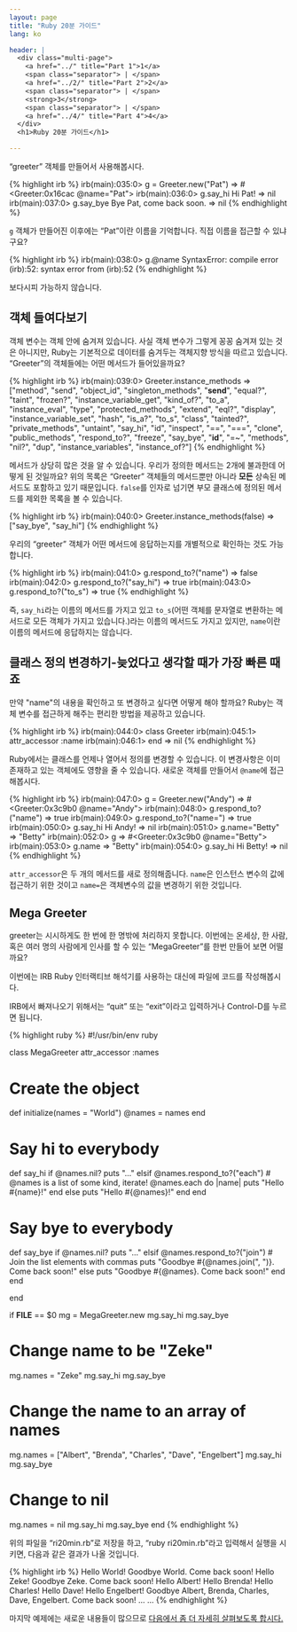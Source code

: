 ```yaml
---
layout: page
title: "Ruby 20분 가이드"
lang: ko

header: |
  <div class="multi-page">
    <a href="../" title="Part 1">1</a>
    <span class="separator"> | </span>
    <a href="../2/" title="Part 2">2</a>
    <span class="separator"> | </span>
    <strong>3</strong>
    <span class="separator"> | </span>
    <a href="../4/" title="Part 4">4</a>
  </div>
  <h1>Ruby 20분 가이드</h1>

---
```


“greeter” 객체를 만들어서 사용해봅시다.

{% highlight irb %}
irb(main):035:0> g = Greeter.new("Pat")
=> #<Greeter:0x16cac @name="Pat">
irb(main):036:0> g.say_hi
Hi Pat!
=> nil
irb(main):037:0> g.say_bye
Bye Pat, come back soon.
=> nil
{% endhighlight %}

`g` 객체가 만들어진 이후에는 “Pat”이란 이름을 기억합니다. 직접 이름을 접근할 수 있냐구요?

{% highlight irb %}
irb(main):038:0> g.@name
SyntaxError: compile error
(irb):52: syntax error
        from (irb):52
{% endhighlight %}

보다시피 가능하지 않습니다.

## 객체 들여다보기

객체 변수는 객체 안에 숨겨져 있습니다. 사실 객체 변수가 그렇게 꽁꽁 숨겨져 있는 것은 아니지만, Ruby는 기본적으로 데이터를
숨겨두는 객체지향 방식을 따르고 있습니다. “Greeter”의 객체들에는 어떤 메서드가 들어있을까요?

{% highlight irb %}
irb(main):039:0> Greeter.instance_methods
=> ["method", "send", "object_id", "singleton_methods",
  "__send__", "equal?", "taint", "frozen?",
    "instance_variable_get", "kind_of?", "to_a",
    "instance_eval", "type", "protected_methods", "extend",
    "eql?", "display", "instance_variable_set", "hash",
    "is_a?", "to_s", "class", "tainted?", "private_methods",
    "untaint", "say_hi", "id", "inspect", "==", "===",
    "clone", "public_methods", "respond_to?", "freeze",
    "say_bye", "__id__", "=~", "methods", "nil?", "dup",
    "instance_variables", "instance_of?"]
{% endhighlight %}

메서드가 상당히 많은 것을 알 수 있습니다. 우리가 정의한 메서드는 2개에 불과한데
어떻게 된 것일까요? 위의 목록은 “Greeter” 객체들의 메서드뿐만 아니라 **모든**
상속된 메서드도 포함하고 있기 때문입니다. `false`를 인자로 넘기면 부모 클래스에
정의된 메서드를 제외한 목록을 볼 수 있습니다.

{% highlight irb %}
irb(main):040:0> Greeter.instance_methods(false)
=> ["say_bye", "say_hi"]
{% endhighlight %}

우리의 “greeter” 객체가 어떤 메서드에 응답하는지를 개별적으로 확인하는 것도 가능합니다.

{% highlight irb %}
irb(main):041:0> g.respond_to?("name")
=> false
irb(main):042:0> g.respond_to?("say_hi")
=> true
irb(main):043:0> g.respond_to?("to_s")
=> true
{% endhighlight %}

즉, `say_hi`라는 이름의 메서드를 가지고 있고 `to_s`(어떤 객체를 문자열로 변환하는
메서드로 모든 객체가 가지고 있습니다.)라는 이름의 메서드도 가지고 있지만,
`name`이란 이름의 메서드에 응답하지는 않습니다.

## 클래스 정의 변경하기-늦었다고 생각할 때가 가장 빠른 때죠

만약 "name"의 내용을 확인하고 또 변경하고 싶다면 어떻게 해야 할까요?
Ruby는 객체 변수를 접근하게 해주는 편리한 방법을 제공하고 있습니다.

{% highlight irb %}
irb(main):044:0> class Greeter
irb(main):045:1>   attr_accessor :name
irb(main):046:1> end
=> nil
{% endhighlight %}

Ruby에서는 클래스를 언제나 열어서 정의를 변경할 수 있습니다.
이 변경사항은 이미 존재하고 있는 객체에도 영향을 줄 수 있습니다.
새로운 객체를 만들어서 `@name`에 접근해봅시다.

{% highlight irb %}
irb(main):047:0> g = Greeter.new("Andy")
=> #<Greeter:0x3c9b0 @name="Andy">
irb(main):048:0> g.respond_to?("name")
=> true
irb(main):049:0> g.respond_to?("name=")
=> true
irb(main):050:0> g.say_hi
Hi Andy!
=> nil
irb(main):051:0> g.name="Betty"
=> "Betty"
irb(main):052:0> g
=> #<Greeter:0x3c9b0 @name="Betty">
irb(main):053:0> g.name
=> "Betty"
irb(main):054:0> g.say_hi
Hi Betty!
=> nil
{% endhighlight %}

`attr_accessor`은 두 개의 메서드를 새로 정의해줍니다. `name`은 인스턴스 변수의
값에 접근하기 위한 것이고 `name=`은 객체변수의 값을 변경하기 위한 것입니다.

## Mega Greeter

greeter는 시시하게도 한 번에 한 명밖에 처리하지 못합니다. 이번에는 온세상, 한 사람,
혹은 여러 명의 사람에게 인사를 할 수 있는 “MegaGreeter”를 한번 만들어 보면 어떨까요?

이번에는 IRB Ruby 인터랙티브 해석기를 사용하는 대신에 파일에 코드를 작성해봅시다.

IRB에서 빠져나오기 위해서는 “quit” 또는 “exit”이라고 입력하거나 Control-D를 누르면 됩니다.

{% highlight ruby %}
#!/usr/bin/env ruby

class MegaGreeter
  attr_accessor :names

  # Create the object
  def initialize(names = "World")
    @names = names
  end

  # Say hi to everybody
  def say_hi
    if @names.nil?
      puts "..."
    elsif @names.respond_to?("each")
      # @names is a list of some kind, iterate!
      @names.each do |name|
        puts "Hello #{name}!"
      end
    else
      puts "Hello #{@names}!"
    end
  end

  # Say bye to everybody
  def say_bye
    if @names.nil?
      puts "..."
    elsif @names.respond_to?("join")
      # Join the list elements with commas
      puts "Goodbye #{@names.join(", ")}.  Come back soon!"
    else
      puts "Goodbye #{@names}.  Come back soon!"
    end
  end

end

if __FILE__ == $0
  mg = MegaGreeter.new
  mg.say_hi
  mg.say_bye

  # Change name to be "Zeke"
  mg.names = "Zeke"
  mg.say_hi
  mg.say_bye

  # Change the name to an array of names
  mg.names = ["Albert", "Brenda", "Charles",
    "Dave", "Engelbert"]
  mg.say_hi
  mg.say_bye

  # Change to nil
  mg.names = nil
  mg.say_hi
  mg.say_bye
end
{% endhighlight %}

위의 파일을 “ri20min.rb”로 저장을 하고, “ruby ri20min.rb”라고 입력해서 실행을 시키면,
다음과 같은 결과가 나올 것입니다.

{% highlight irb %}
Hello World!
Goodbye World.  Come back soon!
Hello Zeke!
Goodbye Zeke.  Come back soon!
Hello Albert!
Hello Brenda!
Hello Charles!
Hello Dave!
Hello Engelbert!
Goodbye Albert, Brenda, Charles, Dave, Engelbert.  Come
back soon!
...
...
{% endhighlight %}

마지막 예제에는 새로운 내용들이 많으므로 [다음에서 좀 더 자세히 살펴보도록 합시다.](../4/)
